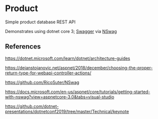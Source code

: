 # Product

Simple product database REST API

Demonstrates using dotnet core 3; [Swagger](https://swagger.io/) via [NSwag](https://github.com/RicoSuter/NSwag)

## References

https://dotnet.microsoft.com/learn/dotnet/architecture-guides

https://dejanstojanovic.net/aspnet/2018/december/choosing-the-proper-return-type-for-webapi-controller-actions/

https://github.com/RicoSuter/NSwag

https://docs.microsoft.com/en-us/aspnet/core/tutorials/getting-started-with-nswag?view=aspnetcore-3.0&tabs=visual-studio

https://github.com/dotnet-presentations/dotnetconf2019/tree/master/Technical/keynote


